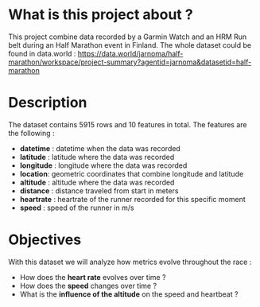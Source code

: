 # What is this project about ?

This project combine data recorded by a Garmin Watch and an HRM Run belt during an Half Marathon event in Finland.
The whole dataset could be found in data.world : https://data.world/jarnoma/half-marathon/workspace/project-summary?agentid=jarnoma&datasetid=half-marathon

# Description

The dataset contains 5915 rows and 10 features in total. The features are the following :
- **datetime** : datetime when the data was recorded
- **latitude** : latitude where the data was recorded
- **longitude** : longitude where the data was recorded
- **location**: geometric coordinates that combine longitude and latitude
- **altitude** : altitude where the data was recorded
- **distance** : distance traveled from start in meters
- **heartrate** : heartrate of the runner recorded for this specific moment
- **speed** : speed of the runner in m/s

# Objectives

With this dataset we will analyze how metrics evolve throughout the race :
- How does the **heart rate** evolves over time ?
- How does the **speed** changes over time ?
- What is the **influence of the altitude** on the speed and heartbeat ?

